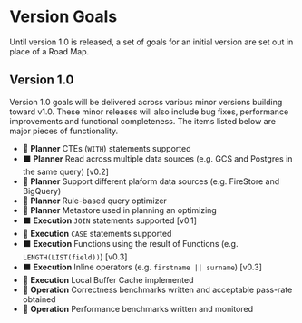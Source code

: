 # Version Goals

Until version 1.0 is released, a set of goals for an initial version are set out in place of a Road Map.

## Version 1.0

Version 1.0 goals will be delivered across various minor versions building toward v1.0. These minor releases will also include bug fixes, performance improvements and functional completeness. The items listed below are major pieces of functionality.

- 🔲 **Planner** CTEs (`WITH`) statements supported
- ⬛ **Planner** Read across multiple data sources (e.g. GCS and Postgres in the same query) [v0.2]
- 🔲 **Planner** Support different plaform data sources (e.g. FireStore and BigQuery)
- 🔲 **Planner** Rule-based query optimizer
- 🔲 **Planner** Metastore used in planning an optimizing
- ⬛ **Execution** `JOIN` statements supported [v0.1]
- 🔲 **Execution** `CASE` statements supported
- ⬛ **Execution** Functions using the result of Functions (e.g. `LENGTH(LIST(field))`) [v0.3]
- ⬛ **Execution** Inline operators (e.g. `firstname || surname`) [v0.3]
- 🔲 **Execution** Local Buffer Cache implemented
- 🔲 **Operation** Correctness benchmarks written and acceptable pass-rate obtained
- 🔲 **Operation** Performance benchmarks written and monitored
